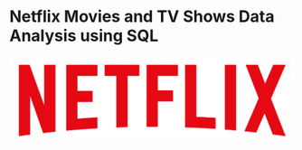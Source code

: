 # Netflix Movies and TV Shows Data Analysis using SQL

![Netflix logo](https://github.com/hrithikmuthanna2004/netflix_sql_project/blob/main/logo.png)
